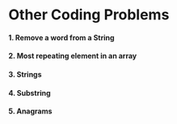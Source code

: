 # Other Coding Problems

#### 1. Remove a word from a String
#### 2. Most repeating element in an array
#### 3. Strings
#### 4. Substring
#### 5. Anagrams
 
